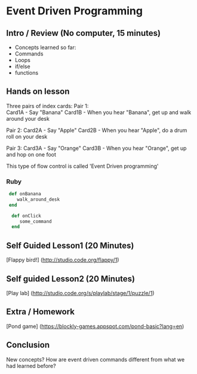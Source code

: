# Event Driven Programming

## Intro / Review (No computer, 15 minutes)
* Concepts learned so far:
 * Commands
 * Loops
 * if/else
 * functions

## Hands on lesson

Three pairs of index cards:
Pair 1:  
  Card1A - Say "Banana"
  Card1B - When you hear "Banana",  get up and walk around your desk

Pair 2: 
  Card2A - Say "Apple"
  Card2B - When you hear "Apple", do a drum roll on your desk

Pair 3:
  Card3A - Say "Orange"
  Card3B - When you hear "Orange", get up and hop on one foot

This type of flow control is called 'Event Driven programming'

### Ruby
```ruby
 def onBanana
    walk_around_desk
 end
```

```ruby
  def onClick
     some_command
  end
```

## Self Guided Lesson1 (20 Minutes)
[Flappy bird!] (http://studio.code.org/flappy/1)

## Self guided Lesson2 (20 Minutes)
[Play lab] (http://studio.code.org/s/playlab/stage/1/puzzle/1)

## Extra / Homework 
[Pond game] (https://blockly-games.appspot.com/pond-basic?lang=en)

## Conclusion
New concepts? How are event driven commands different from what we had learned before? 